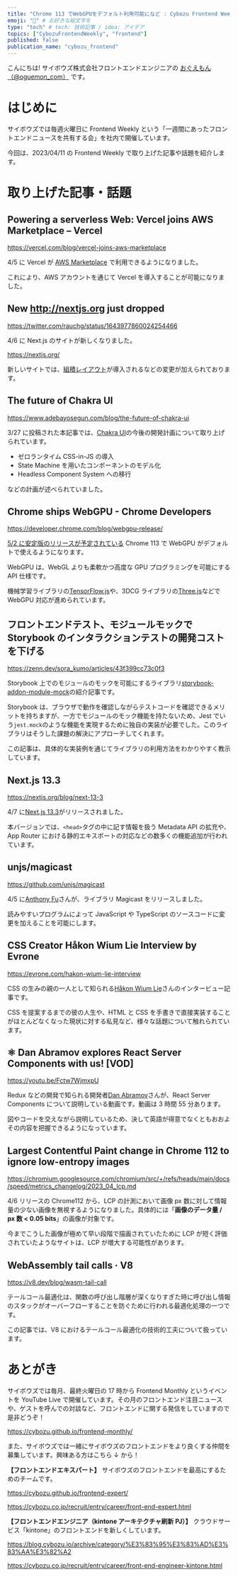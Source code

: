 ```yaml
---
title: "Chrome 113 でWebGPUをデフォルト利用可能になど : Cybozu Frontend Weekly (2023-04-11号)" # 目立ったニュースを選ぶ
emoji: "🌊" # お好きな絵文字を
type: "tech" # tech: 技術記事 / idea: アイデア
topics: ["CybozuFrontendWeekly", "frontend"]
published: false
publication_name: "cybozu_frontend"
---
```


こんにちは! サイボウズ株式会社フロントエンドエンジニアの [おぐえもん（@oguemon_com）](https://twitter.com/oguemon_com) です。

# はじめに

サイボウズでは毎週火曜日に Frontend Weekly という「一週間にあったフロントエンドニュースを共有する会」を社内で開催しています。

今回は、2023/04/11 の Frontend Weekly で取り上げた記事や話題を紹介します。

# 取り上げた記事・話題

## Powering a serverless Web: Vercel joins AWS Marketplace – Vercel

https://vercel.com/blog/vercel-joins-aws-marketplace

4/5 に Vercel が [AWS Marketplace](https://aws.amazon.com/marketplace/pp/prodview-lwqascgzju3bo) で利用できるようになりました。

これにより、AWS アカウントを通じて Vercel を導入することが可能になりました。

## New http://nextjs.org just dropped

https://twitter.com/rauchg/status/1643977860024254466

4/6 に Next.js のサイトが新しくなりました。

https://nextjs.org/

新しいサイトでは、[組積レイアウト](https://developer.mozilla.org/ja/docs/Web/CSS/CSS_Grid_Layout/Masonry_Layout)が導入されるなどの変更が加えられております。

## The future of Chakra UI

https://www.adebayosegun.com/blog/the-future-of-chakra-ui

3/27 に投稿された本記事では、[Chakra UI](https://chakra-ui.com/)の今後の開発計画について取り上げられています。

- ゼロランタイム CSS-in-JS の導入
- State Machine を用いたコンポーネントのモデル化
- Headless Component System への移行

などの計画が述べられていました。

## Chrome ships WebGPU - Chrome Developers

https://developer.chrome.com/blog/webgpu-release/

[5/2 に安定版のリリースが予定されている](https://chromiumdash.appspot.com/schedule) Chrome 113 で WebGPU がデフォルトで使えるようになります。

WebGPU は、WebGL よりも柔軟かつ高度な GPU プログラミングを可能にする API 仕様です。

機械学習ライブラリの[TensorFlow.js](https://github.com/tensorflow/tfjs)や、3DCG ライブラリの[Three.js](https://threejs.org/)などで WebGPU 対応が進められています。

## フロントエンドテスト、モジュールモックで Storybook のインタラクションテストの開発コストを下げる

https://zenn.dev/sora_kumo/articles/43f399cc73c0f3

Storybook 上でのモジュールのモックを可能にするライブラリ[storybook-addon-module-mock](https://github.com/ReactLibraries/storybook-addon-module-mock)の紹介記事です。

Storybook は、ブラウザで動作を確認しながらテストコードを確認できるメリットを持ちますが、一方でモジュールのモック機能を持たないため、Jest でいう`jest.mock`のような機能を実現するために独自の実装が必要でした。このライブラリはそうした課題の解決にアプローチしてくれます。

この記事は、具体的な実装例を通じてライブラリの利用方法をわかりやすく教示しています。

## Next.js 13.3

https://nextjs.org/blog/next-13-3

4/7 に[Next.js 13.3](https://github.com/vercel/next.js/releases/tag/v13.3.0)がリリースされました。

本バージョンでは、`<head>`タグの中に記す情報を扱う Metadata API の拡充や、App Router における静的エキスポートの対応などの数多くの機能追加が行われています。

## unjs/magicast

https://github.com/unjs/magicast

4/5 に[Anthony Fu](https://antfu.me/)さんが、ライブラリ Magicast をリリースしました。

読みやすいプログラムによって JavaScript や TypeScript のソースコードに変更を加えることを可能にします。

## CSS Creator Håkon Wium Lie Interview by Evrone

https://evrone.com/hakon-wium-lie-interview

CSS の生みの親の一人として知られる[Håkon Wium Lie](https://twitter.com/wiumlie)さんのインタービュー記事です。

CSS を提案するまでの彼の人生や、HTML と CSS を手書きで直接実装することがほとんどなくなった現状に対する私見など、様々な話題について触れられています。

## ⚛️ Dan Abramov explores React Server Components with us! [VOD]

https://youtu.be/Fctw7WjmxpU

Redux などの開発で知られる開発者[Dan Abramov](https://twitter.com/dan_abramov)さんが、React Server Components について説明している動画です。動画は 3 時間 55 分あります。

図やコードを交えながら説明しているため、決して英語が得意でなくともおおよその内容を把握できるようになっています。

## Largest Contentful Paint change in Chrome 112 to ignore low-entropy images

https://chromium.googlesource.com/chromium/src/+/refs/heads/main/docs/speed/metrics_changelog/2023_04_lcp.md

4/6 リリースの Chrome112 から、LCP の計測において画像 px 数に対して情報量の少ない画像を無視するようになりました。具体的には「**画像のデータ量 / px 数 < 0.05 bits**」の画像が対象です。

今までこうした画像が極めて早い段階で描画されていたために LCP が短く評価されていたようなサイトは、LCP が増大する可能性があります。

## WebAssembly tail calls · V8

https://v8.dev/blog/wasm-tail-call

テールコール最適化は、関数の呼び出し階層が深くなりすぎた時に呼び出し情報のスタックがオーバーフローすることを防ぐために行われる最適化処理の一つです。

この記事では、V8 におけるテールコール最適化の技術的工夫について扱っています。

# あとがき

サイボウズでは毎月、最終火曜日の 17 時から Frontend Monthly というイベントを YouTube Live で開催しています。その月のフロントエンド注目ニュースや、ゲストを呼んでの対談など、フロントエンドに関する発信をしていますので是非どうぞ！

https://cybozu.github.io/frontend-monthly/

また、サイボウズでは一緒にサイボウズのフロントエンドをより良くする仲間を募集しています。興味ある方はこちら ↓ から！

**【フロントエンドエキスパート】**
サイボウズのフロントエンドを最高にするためのチームです。

https://cybozu.github.io/frontend-expert/

https://cybozu.co.jp/recruit/entry/career/front-end-expert.html

**【フロントエンドエンジニア（kintone アーキテクチャ刷新 PJ）】**
クラウドサービス「kintone」のフロントエンドを新しくしています。

https://blog.cybozu.io/archive/category/%E3%83%95%E3%83%AD%E3%83%AA%E3%82%A2

https://cybozu.co.jp/recruit/entry/career/front-end-engineer-kintone.html
